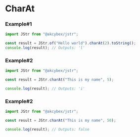 # CharAt

### Example#1

```javascript
import JStr from "@akcybex/jstr";

const result = JStr.of("Hello world").charAt(2).toString();
console.log(result); // Outputs: 'l'
```

### Example#2

```javascript
import JStr from "@akcybex/jstr";

const result = JStr.charAt("This is my name", 5);

console.log(result); // Outputs: 'i'
```

### Example#2

```javascript
import JStr from "@akcybex/jstr";

const result = JStr.charAt("This is my name", 50);

console.log(result); // Outputs: false
```

